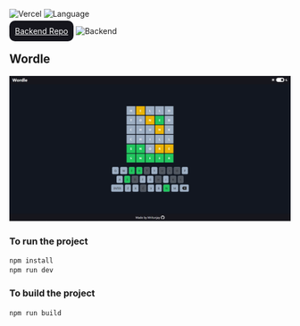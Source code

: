 ![Vercel](https://vercelbadge.vercel.app/api/mritunjaysaha/wordle-ts)
![Language](https://4.vercel.app/github/languageall/mritunjaysaha/wordle-ts)

<a target="_blank" href="https://github.com/mritunjaysaha/wordle-be" style="background: #16161d; padding: 10px; border-radius: 10px; color: white">Backend Repo</a> ![Backend](https://vercelbadge.vercel.app/api/mritunjaysaha/wordle-be)

## Wordle

![Wordle](/public/wordle.png)

### To run the project

```bash
npm install
npm run dev
```

### To build the project

```bash
npm run build
```
